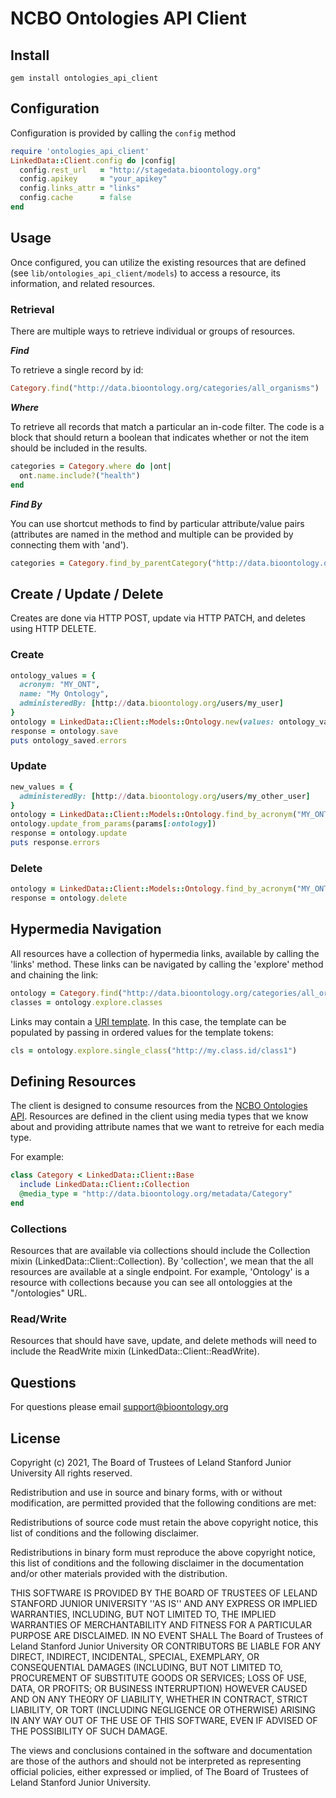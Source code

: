 # NCBO Ontologies API Client

## Install

    gem install ontologies_api_client

## Configuration

Configuration is provided by calling the <code>config</code> method

```ruby
require 'ontologies_api_client'
LinkedData::Client.config do |config|
  config.rest_url   = "http://stagedata.bioontology.org"
  config.apikey     = "your_apikey"
  config.links_attr = "links"
  config.cache      = false
end
```

## Usage

Once configured, you can utilize the existing resources that are defined (see <code>lib/ontologies_api_client/models</code>)
to access a resource, its information, and related resources.

### Retrieval

There are multiple ways to retrieve individual or groups of resources.

***Find***

To retrieve a single record by id:

```ruby
Category.find("http://data.bioontology.org/categories/all_organisms")
```

***Where***

To retrieve all records that match a particular an in-code filter. The code is a block that should return a
boolean that indicates whether or not the item should be included in the results.

```ruby
categories = Category.where do |ont|
  ont.name.include?("health")
end
```

***Find By***

You can use shortcut methods to find by particular attribute/value pairs
(attributes are named in the method and multiple can be provided by connecting them with 'and').

```ruby
categories = Category.find_by_parentCategory("http://data.bioontology.org/categories/anatomy")
```

## Create / Update / Delete

Creates are done via HTTP POST, update via HTTP PATCH, and deletes using HTTP DELETE.

### Create

```ruby
ontology_values = {
  acronym: "MY_ONT",
  name: "My Ontology",
  administeredBy: [http://data.bioontology.org/users/my_user]
}
ontology = LinkedData::Client::Models::Ontology.new(values: ontology_values)
response = ontology.save
puts ontology_saved.errors
```

### Update

```ruby
new_values = {
  administeredBy: [http://data.bioontology.org/users/my_other_user]
}
ontology = LinkedData::Client::Models::Ontology.find_by_acronym("MY_ONT")
ontology.update_from_params(params[:ontology])
response = ontology.update
puts response.errors
```

### Delete

```ruby
ontology = LinkedData::Client::Models::Ontology.find_by_acronym("MY_ONT")
response = ontology.delete
```

## Hypermedia Navigation

All resources have a collection of hypermedia links, available by calling the 'links' method.
These links can be navigated by calling the 'explore' method and chaining the link:

```ruby
ontology = Category.find("http://data.bioontology.org/categories/all_organisms")
classes = ontology.explore.classes
```

Links may contain a [URI template](http://tools.ietf.org/html/rfc6570). In this case, the template can be
populated by passing in ordered values for the template tokens:

```ruby
cls = ontology.explore.single_class("http://my.class.id/class1")
```

## Defining Resources

The client is designed to consume resources from the [NCBO Ontologies API](https://github.com/ncbo/ontologies_api).
Resources are defined in the client using media types that we know about and
providing attribute names that we want to retreive for each media type.

For example:

```ruby
class Category < LinkedData::Client::Base
  include LinkedData::Client::Collection
  @media_type = "http://data.bioontology.org/metadata/Category"
end
```

### Collections

Resources that are available via collections should include the Collection mixin (LinkedData::Client::Collection).
By 'collection', we mean that the all resources are available at a single endpoint.
For example, 'Ontology' is a resource with collections because you can see all ontologgies
at the "/ontologies" URL.

### Read/Write

Resources that should have save, update, and delete methods will need to include the ReadWrite mixin (LinkedData::Client::ReadWrite).

## Questions

For questions please email [support@bioontology.org](support@bioontology.org.)

## License

Copyright (c) 2021, The Board of Trustees of Leland Stanford Junior University All rights reserved.

Redistribution and use in source and binary forms, with or without modification, are permitted provided that the following conditions are met:

Redistributions of source code must retain the above copyright notice, this list of conditions and the following disclaimer.

Redistributions in binary form must reproduce the above copyright notice, this list of conditions and the following disclaimer in the documentation and/or other materials provided with the distribution.

THIS SOFTWARE IS PROVIDED BY THE BOARD OF TRUSTEES OF LELAND STANFORD JUNIOR UNIVERSITY ''AS IS'' AND ANY EXPRESS OR IMPLIED WARRANTIES, INCLUDING, BUT NOT LIMITED TO, THE IMPLIED WARRANTIES OF MERCHANTABILITY AND FITNESS FOR A PARTICULAR PURPOSE ARE DISCLAIMED. IN NO EVENT SHALL The Board of Trustees of Leland Stanford Junior University OR CONTRIBUTORS BE LIABLE FOR ANY DIRECT, INDIRECT, INCIDENTAL, SPECIAL, EXEMPLARY, OR CONSEQUENTIAL DAMAGES (INCLUDING, BUT NOT LIMITED TO, PROCUREMENT OF SUBSTITUTE GOODS OR SERVICES; LOSS OF USE, DATA, OR PROFITS; OR BUSINESS INTERRUPTION) HOWEVER CAUSED AND ON ANY THEORY OF LIABILITY, WHETHER IN CONTRACT, STRICT LIABILITY, OR TORT (INCLUDING NEGLIGENCE OR OTHERWISE) ARISING IN ANY WAY OUT OF THE USE OF THIS SOFTWARE, EVEN IF ADVISED OF THE POSSIBILITY OF SUCH DAMAGE.

The views and conclusions contained in the software and documentation are those of the authors and should not be interpreted as representing official policies, either expressed or implied, of The Board of Trustees of Leland Stanford Junior University.
